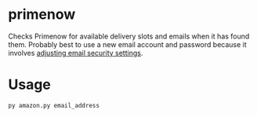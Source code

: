# primenow
Checks Primenow for available delivery slots and emails when it has found them. Probably best to use a new email account and password because it involves [adjusting email security settings](https://realpython.com/python-send-email/#option-1-setting-up-a-gmail-account-for-development).
# Usage
```
py amazon.py email_address
```

